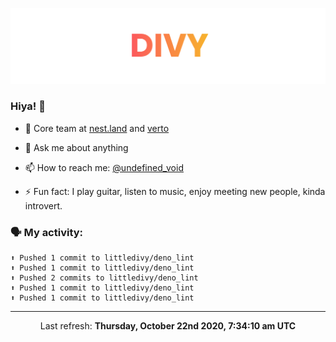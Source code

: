 
![](https://github.com/divy-work/divy-work/raw/master/assets/divy.png)

### Hiya! 👋

- 🔭 Core team at [nest.land](https://github.com/nestdotland/nest.land) and [verto](https://github.com/useverto/verto)

- 💬 Ask me about anything

- 📫 How to reach me: [@undefined_void](https://instagram.com/divy.exe)

- ⚡ Fun fact: I play guitar, listen to music, enjoy meeting new people, kinda introvert.

### 🗣 My activity:

```
⬆️ Pushed 1 commit to littledivy/deno_lint
⬆️ Pushed 1 commit to littledivy/deno_lint
⬆️ Pushed 2 commits to littledivy/deno_lint
⬆️ Pushed 1 commit to littledivy/deno_lint
⬆️ Pushed 1 commit to littledivy/deno_lint
```

------------
<p align="center">Last refresh: <b>Thursday, October 22nd 2020, 7:34:10 am UTC</b></p>
